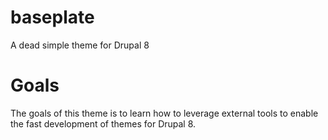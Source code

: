 # baseplate
A dead simple theme for Drupal 8


# Goals
The goals of this theme is to learn how to leverage external tools to enable the fast development of themes for Drupal 8. 
